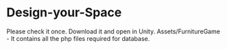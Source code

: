 # Design-your-Space
Please check it once.
Download it and open in Unity.
Assets/FurnitureGame - It contains all the php files required for database.
